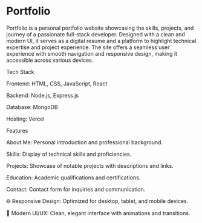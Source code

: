 # Portfolio

Portfolio is a personal portfolio website showcasing the skills, projects, and journey of a passionate full-stack developer. Designed with a clean and modern UI, it serves as a digital resume and a platform to highlight technical expertise and project experience. The site offers a seamless user experience with smooth navigation and responsive design, making it accessible across various devices.

Tech Stack

Frontend: HTML, CSS, JavaScript, React

Backend: Node.js, Express.js

Database: MongoDB

Hosting: Vercel

 Features

 About Me: Personal introduction and professional background.

 Skills: Display of technical skills and proficiencies.

 Projects: Showcase of notable projects with descriptions and links.

 Education: Academic qualifications and certifications.

 Contact: Contact form for inquiries and communication.

🌐 Responsive Design: Optimized for desktop, tablet, and mobile devices.

🎨 Modern UI/UX: Clean, elegant interface with animations and transitions.
